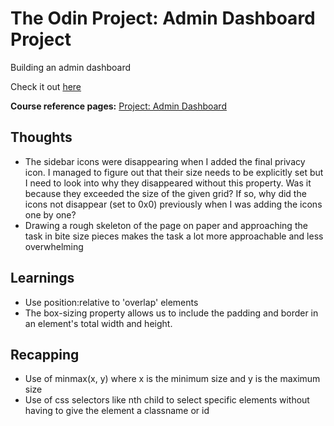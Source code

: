 # The Odin Project: Admin Dashboard Project

Building an admin dashboard

Check it out [here](https://jooomin.github.io/admin-dashboard/)

**Course reference pages:**
[Project: Admin Dashboard](https://www.theodinproject.com/lessons/node-path-intermediate-html-and-css-admin-dashboard)

## Thoughts
- The sidebar icons were disappearing when I added the final privacy icon. I managed to figure out
that their size needs to be explicitly set but I need to look into why they disappeared without this
property. Was it because they exceeded the size of the given grid? If so, why did the icons not
disappear (set to 0x0) previously when I was adding the icons one by one?
- Drawing a rough skeleton of the page on paper and approaching the task in bite size pieces makes the task a lot more approachable and less overwhelming

## Learnings
- Use position:relative to 'overlap' elements
- The box-sizing property allows us to include the padding and border in an element's total width and height.

## Recapping
- Use of minmax(x, y) where x is the minimum size and y is the maximum size
- Use of css selectors like nth child to select specific elements without having to give the element a classname or id
